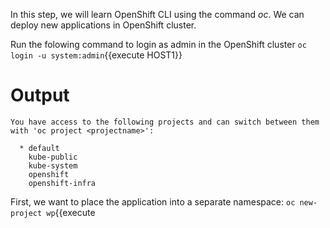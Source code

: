 In this step, we will learn OpenShift CLI using the command _oc_. We can deploy new applications in OpenShift cluster.

Run the folowing command to login as admin in the OpenShift cluster
``oc login -u system:admin``{{execute HOST1}}

# Output

```
You have access to the following projects and can switch between them with 'oc project <projectname>':

  * default
    kube-public
    kube-system
    openshift
    openshift-infra
```

First, we want to place the application into a separate namespace:
`oc new-project wp`{{execute 